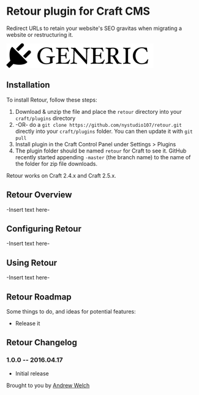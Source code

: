 # Retour plugin for Craft CMS

Redirect URLs to retain your website&#39;s SEO gravitas when migrating a website or restructuring it.

![Screenshot](resources/screenshots/plugin_logo.png)

## Installation

To install Retour, follow these steps:

1. Download & unzip the file and place the `retour` directory into your `craft/plugins` directory
2.  -OR- do a `git clone https://github.com/nystudio107/retour.git` directly into your `craft/plugins` folder.  You can then update it with `git pull`
3. Install plugin in the Craft Control Panel under Settings > Plugins
4. The plugin folder should be named `retour` for Craft to see it.  GitHub recently started appending `-master` (the branch name) to the name of the folder for zip file downloads.

Retour works on Craft 2.4.x and Craft 2.5.x.

## Retour Overview

-Insert text here-

## Configuring Retour

-Insert text here-

## Using Retour

-Insert text here-

## Retour Roadmap

Some things to do, and ideas for potential features:

* Release it

## Retour Changelog

### 1.0.0 -- 2016.04.17

* Initial release

Brought to you by [Andrew Welch](http://nystudio107.com)